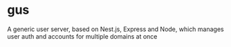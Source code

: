 # gus
A generic user server, based on Nest.js, Express and Node, which manages user auth and accounts for multiple domains at once
